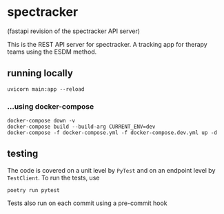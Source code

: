 # spectracker
(fastapi revision of the spectracker API server)

This is the REST API server for spectracker. A tracking app for therapy teams using the ESDM method.

## running locally

```commandline
uvicorn main:app --reload
```

### ...using docker-compose

```commandline
docker-compose down -v
docker-compose build --build-arg CURRENT_ENV=dev
docker-compose -f docker-compose.yml -f docker-compose.dev.yml up -d
```

## testing

The code is covered on a unit level by `PyTest` and on an endpoint level by `TestClient`. To run the tests, use
```commandline
poetry run pytest
```
Tests also run on each commit using a pre-commit hook
